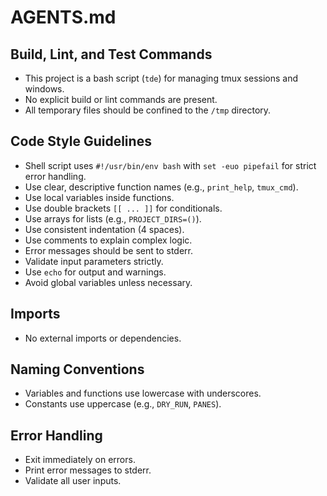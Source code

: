 # AGENTS.md

## Build, Lint, and Test Commands

- This project is a bash script (`tde`) for managing tmux sessions and windows.
- No explicit build or lint commands are present.
- All temporary files should be confined to the `/tmp` directory.

## Code Style Guidelines

- Shell script uses `#!/usr/bin/env bash` with `set -euo pipefail` for strict error handling.
- Use clear, descriptive function names (e.g., `print_help`, `tmux_cmd`).
- Use local variables inside functions.
- Use double brackets `[[ ... ]]` for conditionals.
- Use arrays for lists (e.g., `PROJECT_DIRS=()`).
- Use consistent indentation (4 spaces).
- Use comments to explain complex logic.
- Error messages should be sent to stderr.
- Validate input parameters strictly.
- Use `echo` for output and warnings.
- Avoid global variables unless necessary.

## Imports

- No external imports or dependencies.

## Naming Conventions

- Variables and functions use lowercase with underscores.
- Constants use uppercase (e.g., `DRY_RUN`, `PANES`).

## Error Handling

- Exit immediately on errors.
- Print error messages to stderr.
- Validate all user inputs.
